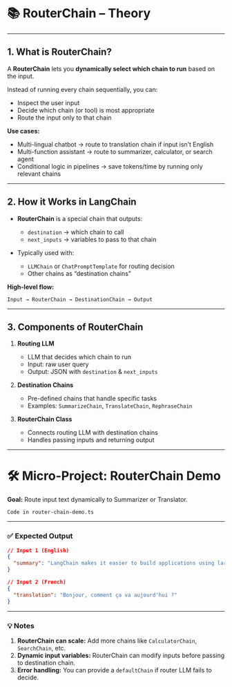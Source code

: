 # 📚 RouterChain – Theory

---

## 1. What is RouterChain?

A **RouterChain** lets you **dynamically select which chain to run** based on the input.

Instead of running every chain sequentially, you can:

- Inspect the user input
- Decide which chain (or tool) is most appropriate
- Route the input only to that chain

**Use cases:**

- Multi-lingual chatbot → route to translation chain if input isn’t English
- Multi-function assistant → route to summarizer, calculator, or search agent
- Conditional logic in pipelines → save tokens/time by running only relevant chains

---

## 2. How it Works in LangChain

- **RouterChain** is a special chain that outputs:

  - `destination` → which chain to call
  - `next_inputs` → variables to pass to that chain

- Typically used with:

  - `LLMChain` or `ChatPromptTemplate` for routing decision
  - Other chains as “destination chains”

**High-level flow:**

```
Input → RouterChain → DestinationChain → Output
```

---

## 3. Components of RouterChain

1. **Routing LLM**

   - LLM that decides which chain to run
   - Input: raw user query
   - Output: JSON with `destination` & `next_inputs`

2. **Destination Chains**

   - Pre-defined chains that handle specific tasks
   - Examples: `SummarizeChain`, `TranslateChain`, `RephraseChain`

3. **RouterChain Class**

   - Connects routing LLM with destination chains
   - Handles passing inputs and returning output

---

# 🛠️ Micro-Project: RouterChain Demo

**Goal:** Route input text dynamically to Summarizer or Translator.

`Code in router-chain-demo.ts`

---

### ✅ Expected Output

```json
// Input 1 (English)
{
  "summary": "LangChain makes it easier to build applications using large language models."
}

// Input 2 (French)
{
  "translation": "Bonjour, comment ça va aujourd'hui ?"
}
```

---

### 💡 Notes

1. **RouterChain can scale:** Add more chains like `CalculatorChain`, `SearchChain`, etc.
2. **Dynamic input variables:** RouterChain can modify inputs before passing to destination chain.
3. **Error handling:** You can provide a `defaultChain` if router LLM fails to decide.
